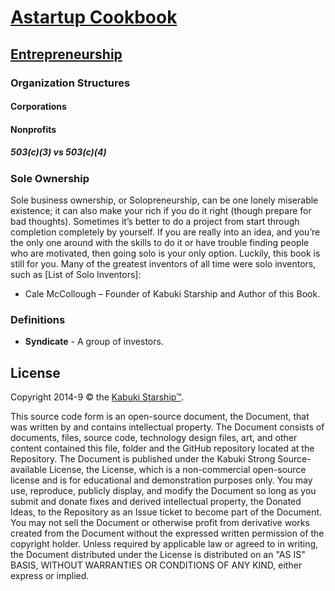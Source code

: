 # [Astartup Cookbook](../readme.md)

## [Entrepreneurship](./readme.md)

### Organization Structures

#### Corporations

#### Nonprofits

##### 503(c)(3) vs 503(c)(4)

### Sole Ownership

Sole business ownership, or Solopreneurship, can be one lonely miserable existence; it can also make your rich if you do it right (though prepare for bad thoughts). Sometimes it’s better to do a project from start through completion completely by yourself. If you are really into an idea, and you’re the only one around with the skills to do it or have trouble finding people who are motivated, then going solo is your only option. Luckily, this book is still for you. Many of the greatest inventors of all time were solo inventors, such as [List of Solo Inventors]:

* Cale McCollough – Founder of Kabuki Starship and Author of this Book.

### Definitions

* **Syndicate** - A group of investors.

## License

Copyright 2014-9 © the [Kabuki Starship™](https://kabukistarship.com).

This source code form is an open-source document, the Document, that was written by and contains intellectual property. The Document consists of documents, files, source code, technology design files, art, and other content contained this file, folder and the GitHub repository located at the Repository. The Document is published under the Kabuki Strong Source-available License, the License, which is a non-commercial open-source license and is for educational and demonstration purposes only. You may use, reproduce, publicly display, and modify the Document so long as you submit and donate fixes and derived intellectual property, the Donated Ideas, to the Repository as an Issue ticket to become part of the Document. You may not sell the Document or otherwise profit from derivative works created from the Document without the expressed written permission of the copyright holder. Unless required by applicable law or agreed to in writing, the Document distributed under the License is distributed on an "AS IS" BASIS, WITHOUT WARRANTIES OR CONDITIONS OF ANY KIND, either express or implied.
